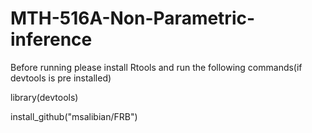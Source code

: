 # MTH-516A-Non-Parametric-inference
Before running please install Rtools and run the following commands(if devtools is pre installed)


library(devtools)



install_github("msalibian/FRB")
